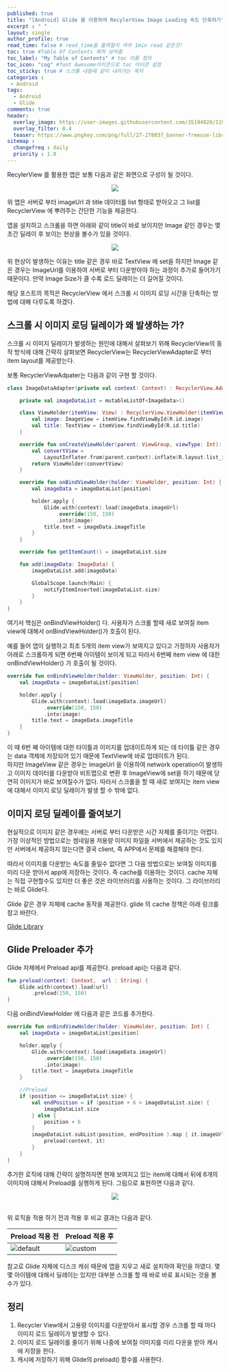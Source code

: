 ```yaml
---
published: true
title: "[Android] Glide 를 이용하여 RecylerView Image Loading 속도 단축하기"	
excerpt : " "	
layout: single	
author_profile: true	
read_time: false # read_time을 출력할지 여부 1min read 같은것!	
toc: true #Table Of Contents 목차 보여줌	
toc_label: "My Table of Contents" # toc 이름 정의	
toc_icon: "cog" #font Awesome아이콘으로 toc 아이콘 설정	
toc_sticky: true # 스크롤 내릴때 같이 내려가는 목차	
categories :	
 - Android	
tags: 	
  - Android
  - Glide
comments: true	
header:
  overlay_image: https://user-images.githubusercontent.com/35194820/119770376-18f76c80-bef7-11eb-8b3e-abca9300d1c1.gif
  overlay_filter: 0.4
  teaser: https://www.pngkey.com/png/full/27-278037_banner-freeuse-library-android-transparent-app-android-development.png
sitemap :	
  changefreq : daily	
  priority : 1.0	
---
```


RecylerView 를 활용한 앱은 보통 다음과 같은 화면으로 구성이 될 것이다.

<div align="center">
<img src="https://user-images.githubusercontent.com/35194820/104088168-31e4e580-52a8-11eb-8333-f7aedd046fb2.gif" >
</div>

위 앱은 서버로 부터 imageUrl 과 title 데이터를 list 형태로 받아오고 그 list를 RecyclerView 에 뿌려주는 간단한 기능을 제공한다.

앱을 설치하고 스크롤을 하면 아래와 같이 title이 바로 보이지만 Image 같인 경우는 몇초간 딜레이 후 보이는 현상을 볼수가 있을 것이다.

<div align="center">
<img src="https://user-images.githubusercontent.com/35194820/117423140-594c7600-af5b-11eb-9123-4f6c289da95a.gif" >
</div>

위 현상이 발생하는 이유는 title 같은 경우 바로 TextView 에 set을 하지만 Image 같은 경우는 ImageUrl를 이용하여 서버로 부터 다운받아야 하는 과정이 추가로 들어가기 때문이다.
만약 Image Size가 클 수록 로드 딜레이는 더 길어질 것이다.

해당 포스트의 목적은 RecyclerView 에서 스크롤 시 이미지 로딩 시간을 단축하는 방법에 대해 다루도록 하겠다.

## 스크롤 시 이미지 로딩 딜레이가 왜 발생하는 가?

스크롤 시 이미지 딜레이가 발생하는 원인에 대해서 살펴보기 위해 RecyclerView의 동작 방식에 대해 간략히 살펴보면
RecyclerView는 RecyclerViewAdapter로 부터 item layout를 제공받는다.

보통 RecyclerViewAdpater는 다음과 같이 구현 할 것이다.

~~~kotlin
class ImageDataAdapter(private val context: Context) : RecyclerView.Adapter<ImageDataAdapter.ViewHolder>() {

    private val imageDataList = mutableListOf<ImageData>()

    class ViewHolder(itemView: View) : RecyclerView.ViewHolder(itemView) {
        val image: ImageView = itemView.findViewById(R.id.image)
        val title: TextView = itemView.findViewById(R.id.title)
    }

    override fun onCreateViewHolder(parent: ViewGroup, viewType: Int): ViewHolder {
        val convertView =
            LayoutInflater.from(parent.context).inflate(R.layout.list_item, parent, false)
        return ViewHolder(convertView)
    }

    override fun onBindViewHolder(holder: ViewHolder, position: Int) {
        val imageData = imageDataList[position]

        holder.apply {
            Glide.with(context).load(imageData.imageUrl)
                .override(150, 150)
                .into(image)
            title.text = imageData.imageTitle
        }
    }

    override fun getItemCount() = imageDataList.size

    fun add(imageData: ImageData) {
        imageDataList.add(imageData)

        GlobalScope.launch(Main) {
            notifyItemInserted(imageDataList.size)
        }
    }
}
~~~

여기서 핵심은 onBindViewHolder() 다. 사용자가 스크롤 할때 새로 보여질 item view에 대해서 onBindViewHolder()가 호출이 된다.

예를 들어 앱이 실행하고 최초 5개의 item view가 보여지고 있다고 가정하자 사용자가 아래로 스크롤하게 되면 6번째 아이템이 보이게 되고 따라서 6번째 item view 에 대한 onBindViewHolder() 가 호출이 될 것이다.

~~~kotlin
override fun onBindViewHolder(holder: ViewHolder, position: Int) {
    val imageData = imageDataList[position]

    holder.apply {
        Glide.with(context).load(imageData.imageUrl)
            .override(150, 150)
            .into(image)
        title.text = imageData.imageTitle
    }
}
~~~

이 때 6번 째 아이템에 대한 타이틀과 이미지를 업데이트하게 되는 데 타이틀 같은 경우는 data 객체에 저장되어 있기 때문에 TextView에 바로 업데이트가 된다.  
하지만 ImageView 같은 경우는 imageUrl 을 이용하여 network operation이 발생하고 이미지 데이터를 다운받아 비트맵으로 변환 후 ImageView에 set을 하기 때문에 당연히 이미지가 바로 보여질수가 없다.
따라서 스크롤을 할 때 새로 보여지는 item view에 대해서 이미지 로딩 딜레이가 발생 할 수 밖에 없다.

## 이미지 로딩 딜레이를 줄여보기

현실적으로 이미지 같은 경우에는 서버로 부터 다운받은 시간 자체를 줄이기는 어렵다. 가장 이상적인 방법으로는 썸네일용 저용량 이미지 파일을 서버에서 제공하는 것도 있지만 서버에서 제공하지 않는다면 결국 client, 즉 APP에서 문제를 해결해야 한다.

따라서 이미지를 다운받는 속도를 줄일수 없다면 그 다음 방법으로는 보여질 이미지를 미리 다운 받아서 app에 저장하는 것이다.
즉 cache를 이용하는 것이다. cache 자체는 직접 구현할수도 있지만 더 좋은 것은 라이브러리를 사용하는 것이다.
그 라이브러리는 바로 Glide다.

Glide 같은 경우 자체에 cache 동작을 제공한다. glide 의 cache 정책은 아래 링크를 참고 바란다.

[Glide Library](https://origogi.github.io/android/glide/)

## Glide Preloader 추가

Glide 자체에서 Preload api를 제공한다. preload api는 다음과 같다.

~~~kotlin
fun preload(context: Context,  url : String) {
    Glide.with(context).load(url)
        .preload(150, 150)
}
~~~

다음 onBindViewHolder 에 다음과 같은 코드를 추가한다.

~~~kotlin
override fun onBindViewHolder(holder: ViewHolder, position: Int) {
    val imageData = imageDataList[position]

    holder.apply {
        Glide.with(context).load(imageData.imageUrl)
            .override(150, 150)
            .into(image)
        title.text = imageData.imageTitle
    }

    //Preload
    if (position <= imageDataList.size) {
        val endPosition = if (position + 6 > imageDataList.size) {
            imageDataList.size
        } else {
            position + 6
        }
        imageDataList.subList(position, endPosition ).map { it.imageUrl }.forEach {
            preload(context, it)
        }
    }
}
~~~

추가한 로직에 대해 간략이 설명하자면 현재 보여지고 있는 item에 대해서 뒤에 6개의 이미지에 대해서 Preload를 실행하게 된다. 그림으로 표현하면 다음과 같다.

<div align="center">
  <img src="https://user-images.githubusercontent.com/35194820/117423182-65d0ce80-af5b-11eb-8d70-a576485ff938.png">
</div>
<br>

위 로직을 적용 하기 전과 적용 후 비교 결과는 다음과 같다.

|Preload 적용 전|Preload 적용 후|
|------|---|
|![default](https://user-images.githubusercontent.com/35194820/117423140-594c7600-af5b-11eb-9123-4f6c289da95a.gif)|![custom](https://user-images.githubusercontent.com/35194820/117423126-52bdfe80-af5b-11eb-8216-597f357a2cca.gif)|
  
  
참고로 Glide 자체에 디스크 캐쉬 때문에 앱을 지우고 새로 설치하여 확인을 하였다.
몇몇 아이템에 대해서 딜레이는 있지만 대부분 스크롤 할 때 바로 바로 표시되는 것을 볼 수가 있다.

## 정리

1. Recycler View에서 고용량 이미지를 다운받아서 표시할 경우 스크롤 할 때 마다 이미지 로드 딜레이가 발생할 수 있다.
2. 이미지 로드 딜레이를 줄이기 위해 나중에 보여질 이미지를 미리 다운을 받아 캐시에 저장을 한다.
3. 캐시에 저장하기 위해 Glide의 preload() 함수를 사용한다.
